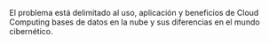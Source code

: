El problema está delimitado al uso, aplicación y beneficios de Cloud Computing bases de datos en la nube y sus diferencias en el mundo cibernético.